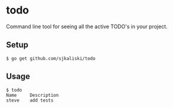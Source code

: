 # todo

Command line tool for seeing all the active TODO's in your project.

## Setup

```
$ go get github.com/sjkaliski/todo
```

## Usage

```
$ todo
Name     Description
steve    add tests
```
